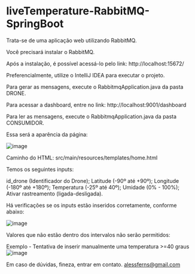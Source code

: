 # liveTemperature-RabbitMQ-SpringBoot

Trata-se de uma aplicação web utilizando RabbitMQ. 

Você precisará instalar o RabbitMQ.

Após a instalação, é possível acessá-lo pelo link: http://localhost:15672/

Preferencialmente, utilize o IntelliJ IDEA para executar o projeto. 

Para gerar as mensagens, execute o RabbitmqApplication.java da pasta DRONE. 

Para acessar a dashboard, entre no link: http://localhost:9001/dashboard

Para ler as mensagens, execute o RabbitmqApplication.java da pasta CONSUMIDOR. 

Essa será a aparência da página:

![image](https://user-images.githubusercontent.com/100177921/204109015-ac24d462-5d7e-447e-9fa0-c2b9634b41bf.png)

Caminho do HTML: src/main/resources/templates/home.html

Temos os seguintes inputs:

id_drone (Identificador do Drone); Latitude (-90º até +90º); Longitude (-180º até +180º); Temperatura (-25º até 40º); Umidade (0% - 100%); Ativar rastreamento (ligada-desligada).

Há verificações se os inputs estão inseridos corretamente, conforme abaixo:

![image](https://user-images.githubusercontent.com/100177921/204109196-421bc05b-20f6-45a3-8360-68987a835032.png)

Valores que não estão dentro dos intervalos não serão permitidos:

Exemplo - Tentativa de inserir manualmente uma temperatura >=40 graus
![image](https://user-images.githubusercontent.com/100177921/204109229-8018b76c-1619-4aa8-85a3-f3cd5e3be645.png)

Em caso de dúvidas, fineza, entrar em contato. 
alessferns@gmail.com

